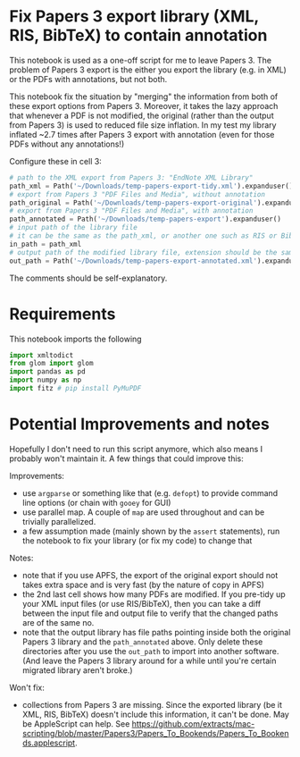 # Fix Papers 3 export library (XML, RIS, BibTeX) to contain annotation

This notebook is used as a one-off script for me to leave Papers 3. The problem of Papers 3 export is the either you export the library (e.g. in XML) or the PDFs with annotations, but not both.

This notebook fix the situation by "merging" the information from both of these export options from Papers 3. Moreover, it takes the lazy approach that whenever a PDF is not modified, the original (rather than the output from Papers 3) is used to reduced file size inflation. In my test my library inflated ~2.7 times after Papers 3 export with annotation (even for those PDFs without any annotations!)

Configure these in cell 3:

```py
# path to the XML export from Papers 3: "EndNote XML Library"
path_xml = Path('~/Downloads/temp-papers-export-tidy.xml').expanduser()
# export from Papers 3 "PDF Files and Media", without annotation
path_original = Path('~/Downloads/temp-papers-export-original').expanduser()
# export from Papers 3 "PDF Files and Media", with annotation
path_annotated = Path('~/Downloads/temp-papers-export').expanduser()
# input path of the library file
# it can be the same as the path_xml, or another one such as RIS or BibTeX
in_path = path_xml
# output path of the modified library file, extension should be the same as in_path
out_path = Path('~/Downloads/temp-papers-export-annotated.xml').expanduser()
```

The comments should be self-explanatory.

# Requirements

This notebook imports the following

```py
import xmltodict
from glom import glom
import pandas as pd
import numpy as np
import fitz # pip install PyMuPDF
```

# Potential Improvements and notes

Hopefully I don't need to run this script anymore, which also means I probably won't maintain it. A few things that could improve this:

Improvements:

- use `argparse` or something like that (e.g. `defopt`) to provide command line options (or chain with `gooey` for GUI)
- use parallel map. A couple of `map` are used throughout and can be trivially parallelized.
- a few assumption made (mainly shown by the `assert` statements), run the notebook to fix your library (or fix my code) to change that

Notes:

- note that if you use APFS, the export of the original export should not takes extra space and is very fast (by the nature of copy in APFS)
- the 2nd last cell shows how many PDFs are modified. If you pre-tidy up your XML input files (or use RIS/BibTeX), then you can take a diff between the input file and output file to verify that the changed paths are of the same no.
- note that the output library has file paths pointing inside both the original Papers 3 library and the `path_annotated` above. Only delete these directories after you use the `out_path` to import into another software. (And leave the Papers 3 library around for a while until you're certain migrated library aren't broke.)

Won't fix:

- collections from Papers 3 are missing. Since the exported library (be it XML, RIS, BibTeX) doesn't include this information, it can't be done. May be AppleScript can help. See <https://github.com/extracts/mac-scripting/blob/master/Papers3/Papers_To_Bookends/Papers_To_Bookends.applescript>.

